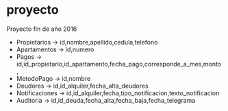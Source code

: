# proyecto
Proyecto fin de año 2016 

* Propietarios -> id,nombre,apellido,cedula,telefono
* Apartamentos -> id,numero
* Pagos -> id,id_propietario,id_apartamento,fecha_pago,corresponde_a_mes,monto,
* MetodoPago -> id,nombre
* Deudores -> id,id_alquiler,fecha_alta_deudores
* Notificaciones -> id,id_alquiler,fecha,tipo_notificacion,texto_notificacion
* Auditoria -> id,id_deuda,fecha_alta,fecha_baja,fecha_telegrama
